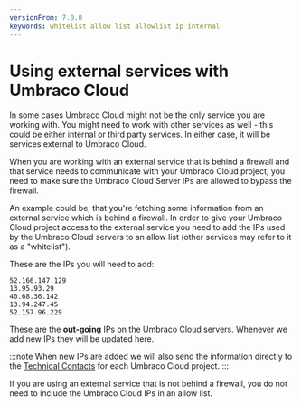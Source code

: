 ```yaml
---
versionFrom: 7.0.0
keywords: whitelist allow list allowlist ip internal
---
```


# Using external services with Umbraco Cloud

In some cases Umbraco Cloud might not be the only service you are working with. You might need to work with other services as well - this could be either internal or third party services. In either case, it will be services external to Umbraco Cloud.

When you are working with an external service that is behind a firewall and that service needs to communicate with your Umbraco Cloud project, you need to make sure the Umbraco Cloud Server IPs are allowed to bypass the firewall.

An example could be, that you're fetching some information from an external service which is behind a firewall. In order to give your Umbraco Cloud project access to the external service you need to add the IPs used by the Umbraco Cloud servers to an allow list (other services may refer to it as a "whitelist").

These are the IPs you will need to add:

```
52.166.147.129
13.95.93.29
40.68.36.142
13.94.247.45
52.157.96.229
```

These are the **out-going** IPs on the Umbraco Cloud servers. Whenever we add new IPs they will be updated here.

:::note
When new IPs are added we will also send the information directly to the [Technical Contacts](../Team-Members/Technical-Contact.md) for each Umbraco Cloud project.
:::

If you are using an external service that is not behind a firewall, you do not need to include the Umbraco Cloud IPs in an allow list.

